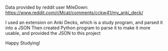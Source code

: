 Data provided by reddit user MileDown: https://www.reddit.com/r/Mcat/comments/cckw41/my_anki_deck/

I used an extension on Anki Decks, which is a study program, and parsed it into a JSON
Then created Python program to parse it to make it more usable, and provided the JSON to this project

Happy Studying!
